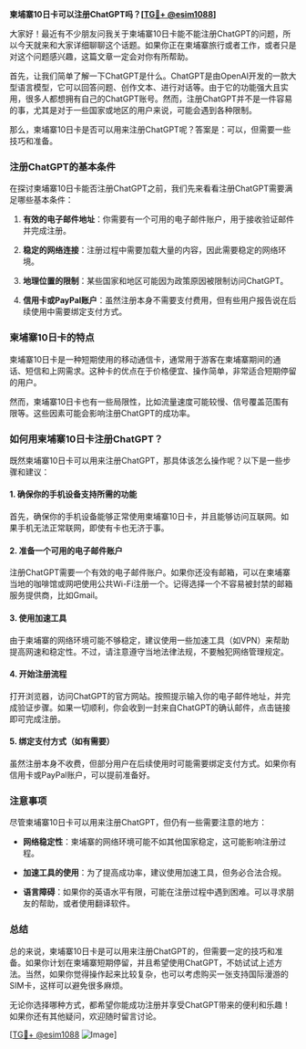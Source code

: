 **柬埔寨10日卡可以注册ChatGPT吗？[[TG💪+ @esim1088](https://t.me/s/esim1088)]**

大家好！最近有不少朋友问我关于柬埔寨10日卡能不能注册ChatGPT的问题，所以今天就来和大家详细聊聊这个话题。如果你正在柬埔寨旅行或者工作，或者只是对这个问题感兴趣，这篇文章一定会对你有所帮助。

首先，让我们简单了解一下ChatGPT是什么。ChatGPT是由OpenAI开发的一款大型语言模型，它可以回答问题、创作文本、进行对话等。由于它的功能强大且实用，很多人都想拥有自己的ChatGPT账号。然而，注册ChatGPT并不是一件容易的事，尤其是对于一些国家或地区的用户来说，可能会遇到各种限制。

那么，柬埔寨10日卡是否可以用来注册ChatGPT呢？答案是：可以，但需要一些技巧和准备。

### 注册ChatGPT的基本条件

在探讨柬埔寨10日卡能否注册ChatGPT之前，我们先来看看注册ChatGPT需要满足哪些基本条件：

1. **有效的电子邮件地址**：你需要有一个可用的电子邮件账户，用于接收验证邮件并完成注册。
   
2. **稳定的网络连接**：注册过程中需要加载大量的内容，因此需要稳定的网络环境。

3. **地理位置的限制**：某些国家和地区可能因为政策原因被限制访问ChatGPT。

4. **信用卡或PayPal账户**：虽然注册本身不需要支付费用，但有些用户报告说在后续使用中需要绑定支付方式。

### 柬埔寨10日卡的特点

柬埔寨10日卡是一种短期使用的移动通信卡，通常用于游客在柬埔寨期间的通话、短信和上网需求。这种卡的优点在于价格便宜、操作简单，非常适合短期停留的用户。

然而，柬埔寨10日卡也有一些局限性，比如流量速度可能较慢、信号覆盖范围有限等。这些因素可能会影响注册ChatGPT的成功率。

### 如何用柬埔寨10日卡注册ChatGPT？

既然柬埔寨10日卡可以用来注册ChatGPT，那具体该怎么操作呢？以下是一些步骤和建议：

#### 1. 确保你的手机设备支持所需的功能

首先，确保你的手机设备能够正常使用柬埔寨10日卡，并且能够访问互联网。如果手机无法正常联网，即使有卡也无济于事。

#### 2. 准备一个可用的电子邮件账户

注册ChatGPT需要一个有效的电子邮件账户。如果你还没有邮箱，可以在柬埔寨当地的咖啡馆或网吧使用公共Wi-Fi注册一个。记得选择一个不容易被封禁的邮箱服务提供商，比如Gmail。

#### 3. 使用加速工具

由于柬埔寨的网络环境可能不够稳定，建议使用一些加速工具（如VPN）来帮助提高网速和稳定性。不过，请注意遵守当地法律法规，不要触犯网络管理规定。

#### 4. 开始注册流程

打开浏览器，访问ChatGPT的官方网站。按照提示输入你的电子邮件地址，并完成验证步骤。如果一切顺利，你会收到一封来自ChatGPT的确认邮件，点击链接即可完成注册。

#### 5. 绑定支付方式（如有需要）

虽然注册本身不收费，但部分用户在后续使用时可能需要绑定支付方式。如果你有信用卡或PayPal账户，可以提前准备好。

### 注意事项

尽管柬埔寨10日卡可以用来注册ChatGPT，但仍有一些需要注意的地方：

- **网络稳定性**：柬埔寨的网络环境可能不如其他国家稳定，这可能影响注册过程。
  
- **加速工具的使用**：为了提高成功率，建议使用加速工具，但务必合法合规。

- **语言障碍**：如果你的英语水平有限，可能在注册过程中遇到困难。可以寻求朋友的帮助，或者使用翻译软件。

### 总结

总的来说，柬埔寨10日卡是可以用来注册ChatGPT的，但需要一定的技巧和准备。如果你计划在柬埔寨短期停留，并且希望使用ChatGPT，不妨试试上述方法。当然，如果你觉得操作起来比较复杂，也可以考虑购买一张支持国际漫游的SIM卡，这样可以避免很多麻烦。

无论你选择哪种方式，都希望你能成功注册并享受ChatGPT带来的便利和乐趣！如果你还有其他疑问，欢迎随时留言讨论。

[[TG💪+ @esim1088](https://t.me/s/esim1088) ![Image](https://i.postimg.cc/4NQfJmqS/Snipaste-2025-05-13-00-14-12.png)]